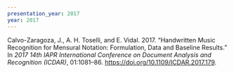 ```yaml
---
presentation_year: 2017
year: 2017
---
```


Calvo-Zaragoza, J., A. H. Toselli, and E. Vidal. 2017. “Handwritten Music Recognition for Mensural Notation: Formulation, Data and Baseline Results.” In <i>2017 14th IAPR International Conference on Document Analysis and Recognition (ICDAR)</i>, 01:1081–86. <a href="https://doi.org/10.1109/ICDAR.2017.179">https://doi.org/10.1109/ICDAR.2017.179</a>.